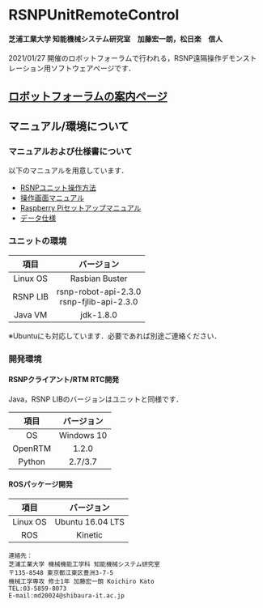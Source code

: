 # RSNPUnitRemoteControl

<h4> 芝浦工業大学 知能機械システム研究室　加藤宏一朗，松日楽　信人</h4>

2021/01/27 開催のロボットフォーラムで行われる，RSNP遠隔操作デモンストレーション用ソフトウェアページです．  

## [ロボットフォーラムの案内ページ](https://www.shibaura-it.ac.jp/event/nid00001421.html)

## マニュアル/環境について
### マニュアルおよび仕様書について

以下のマニュアルを用意しています．  
 - [RSNPユニット操作方法](https://github.com/IMS-Lab8073/RSNPUnitRemoteControl/blob/main/docs/manual.md)
 - [操作画面マニュアル](https://github.com/IMS-Lab8073/RSNPUnitRemoteControl/blob/main/docs/manual_operation.md)
 - [Raspberry Piセットアップマニュアル](https://github.com/IMS-Lab8073/RSNPUnitRemoteControl/blob/main/docs/RaspiSetup.md)
 - [データ仕様](https://github.com/IMS-Lab8073/RSNPUnitRemoteControl/blob/main/docs/Specification.md)

### ユニットの環境

| 項目 | バージョン |
|:-:|:-:|
| Linux OS | Rasbian Buster |
| RSNP LIB | rsnp-robot-api-2.3.0<br>rsnp-fjlib-api-2.3.0 |
| Java VM | jdk-1.8.0 |

※Ubuntuにも対応しています．必要であれば別途ご連絡ください．  

### 開発環境
#### RSNPクライアント/RTM RTC開発
Java，RSNP LIBのバージョンはユニットと同様です．  

| 項目 | バージョン |
|:-:|:-:|
| OS | Windows 10 |
| OpenRTM | 1.2.0 |
| Python | 2.7/3.7 |

#### ROSパッケージ開発

| 項目 | バージョン |
|:-:|:-:|
| Linux OS | Ubuntu 16.04 LTS |
| ROS | Kinetic |


~~~text  
連絡先：  
芝浦工業大学 機械機能工学科 知能機械システム研究室  
〒135-8548 東京都江東区豊洲3-7-5  
機械工学専攻 修士1年 加藤宏一朗 Koichiro Kato
TEL:03-5859-8073
E-mail:md20024@shibaura-it.ac.jp  
~~~  